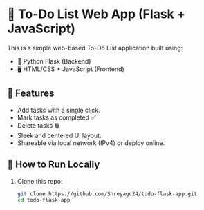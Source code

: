 # 📝 To-Do List Web App (Flask + JavaScript)

This is a simple web-based To-Do List application built using:
- 🐍 Python Flask (Backend)
- 🖥 HTML/CSS + JavaScript (Frontend)

## 🚀 Features
- Add tasks with a single click.
- Mark tasks as completed ✅
- Delete tasks 🗑
- Sleek and centered UI layout.
- Shareable via local network (IPv4) or deploy online.

## 🔧 How to Run Locally

1. Clone this repo:
   ```bash
   git clone https://github.com/Shreyagc24/todo-flask-app.git
   cd todo-flask-app
